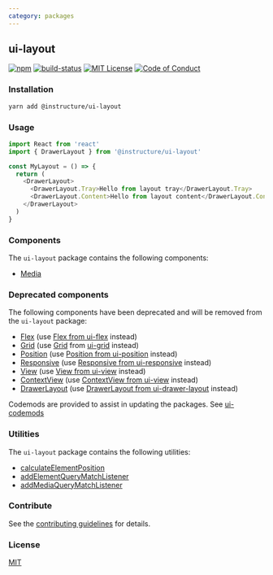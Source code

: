 ```yaml
---
category: packages
---
```


## ui-layout

[![npm][npm]][npm-url]
[![build-status][build-status]][build-status-url]
[![MIT License][license-badge]][LICENSE]
[![Code of Conduct][coc-badge]][coc]


### Installation

```sh
yarn add @instructure/ui-layout
```
### Usage

```js
import React from 'react'
import { DrawerLayout } from '@instructure/ui-layout'

const MyLayout = () => {
  return (
    <DrawerLayout>
      <DrawerLayout.Tray>Hello from layout tray</DrawerLayout.Tray>
      <DrawerLayout.Content>Hello from layout content</DrawerLayout.Content>
    </DrawerLayout>
  )
}
```

### Components
The `ui-layout` package contains the following components:
- [Media](#Media)

### Deprecated components
The following components have been deprecated and will be removed from the `ui-layout` package:
- [Flex](#DeprecatedFlex) \(use [Flex from ui-flex](#Flex) instead)
- [Grid](#DeprecatedGrid) \(use [Grid](#Grid) from [ui-grid](#ui-grid) instead)
- [Position](#DeprecatedPosition) \(use [Position from ui-position](#Position) instead)
- [Responsive](#DeprecatedResponsive) \(use [Responsive from ui-responsive](#Responsive) instead)
- [View](#DeprecatedView) \(use [View from ui-view](#View) instead)
- [ContextView](#DeprecatedContextView) \(use [ContextView from ui-view](#ContextView) instead)
- [DrawerLayout](#DeprecatedDrawerLayout) \(use [DrawerLayout from ui-drawer-layout](#DrawerLayout) instead)

Codemods are provided to assist in updating the packages. See [ui-codemods](#ui-codemods)

### Utilities
The `ui-layout` package contains the following utilities:
- [calculateElementPosition](#calculateElementPosition)
- [addElementQueryMatchListener](#addElementQueryMatchListener)
- [addMediaQueryMatchListener](#addMediaQueryMatchListener)

### Contribute

See the [contributing guidelines](#contributing) for details.

### License

[MIT](LICENSE)

[npm]: https://img.shields.io/npm/v/@instructure/ui-layout.svg
[npm-url]: https://npmjs.com/package/@instructure/ui-layout

[build-status]: https://travis-ci.org/instructure/instructure-ui.svg?branch=master
[build-status-url]: https://travis-ci.org/instructure/instructure-ui "Travis CI"

[license-badge]: https://img.shields.io/npm/l/instructure-ui.svg?style=flat-square
[license]: https://github.com/instructure/instructure-ui/blob/master/LICENSE

[coc-badge]: https://img.shields.io/badge/code%20of-conduct-ff69b4.svg?style=flat-square
[coc]: https://github.com/instructure/instructure-ui/blob/master/CODE_OF_CONDUCT.md
